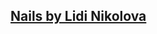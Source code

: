 <a href="https://bluebutterflies.github.io/DreamNailsByLidinikolova/Eng/index.html#"><h2>Nails by Lidi Nikolova</h2></a>
